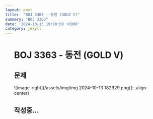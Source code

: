 ```yaml
---
layout: post
title:  "BOJ 3363 - 동전 (GOLD V)"
summary: "BOJ 3363"
date: '2024-10-13 19:00:00 +0900'
category: jekyll
---
```


<div style = "margin: 2em;">
<h1>BOJ 3363 - 동전 (GOLD V)</h1>
<h2>문제</h2>
![image-right](/assets/img/img 2024-10-13 182929.png){: .align-center}

<h2>작성중...</h2>
</div>

